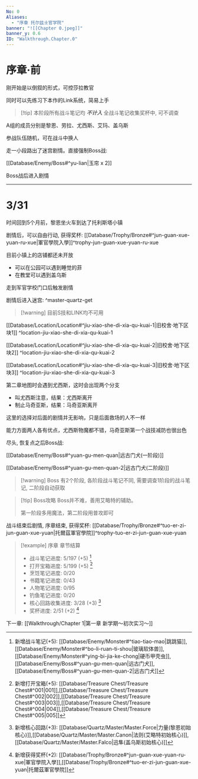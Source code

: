 ```yaml
---
No: 0
Aliases:
  - "序章 托尔兹士官学院"
banner: "![[Chapter 0.jpeg]]"
banner_y: 0.6
ID: "Walkthrough.Chapter.0"
---
```

# 序章·前
刚开始是以倒叙的形式，可控莎拉教官

同时可以先练习下本作的Link系统，简易上手

> [!tip] 本阶段所有战斗笔记均 ***不计入*** 全战斗笔记收集奖杯中, 可不调查

A组的成员分别是黎恩、劳拉、尤西斯、艾玛、盖乌斯

参战队伍随机，可在战斗中换人

走一小段路出了迷宫剧情。直接强制Boss战:

[[Database/Enemy/Boss#^yu-lian|玉帘 x 2]]

Boss战后进入剧情

---

# 3/31
时间回到5个月前，黎恩坐火车到达了托利斯塔小镇

剧情后，可以自由行动, 获得奖杯: [[Database/Trophy/Bronze#^jun-guan-xue-yuan-ru-xue|軍官學院入學]]^trophy-jun-guan-xue-yuan-ru-xue

目前小镇上的店铺都还未开放
- 可以在公园可以遇到睡觉的菲
- 在教堂可以遇到盖乌斯

走到军官学校门口后触发剧情

剧情后进入迷宫: ^master-quartz-get

> [!warning] 目前S技和LINK均不可用

[[Database/Location/Location#^jiu-xiao-she-di-xia-qu-kuai-1|旧校舍‧地下区块1]] ^location-jiu-xiao-she-di-xia-qu-kuai-1

[[Database/Location/Location#^jiu-xiao-she-di-xia-qu-kuai-2|旧校舍‧地下区块2]] ^location-jiu-xiao-she-di-xia-qu-kuai-2

[[Database/Location/Location#^jiu-xiao-she-di-xia-qu-kuai-3|旧校舍‧地下区块3]] ^location-jiu-xiao-she-di-xia-qu-kuai-3

第二章地图时会遇到尤西斯，这时会出现两个分支
- 叫尤西斯注意，结果：尤西斯离开
- 制止马奇亚斯，结果：马奇亚斯离开

这里的选择对后面的剧情并无影响，只是后面救场的人不一样

能力方面两人各有优点，尤西斯物魔都不错，马奇亚斯第一个战技减防也很出色

尽头, 恢复点之后Boss战: 

[[Database/Enemy/Boss#^yuan-gu-men-quan|远古门犬(一阶段)]]

[[Database/Enemy/Boss#^yuan-gu-men-quan-2|远古门犬(二阶段)]]

> [!warning] Boss 有2个阶段, 各阶段战斗笔记不同, 需要调查1阶段的战斗笔记, 二阶段自动获取

> [!tip] Boss攻略
> Boss并不难，善用艾略特的辅助。
> 
> 第一阶段多用魔法，第二阶段用普攻即可

战斗结束后剧情, 序章结束, 获得奖杯: [[Database/Trophy/Bronze#^tuo-er-zi-jun-guan-xue-yuan|托爾茲軍官學院]]^trophy-tuo-er-zi-jun-guan-xue-yuan

> [!example] 序章 章节结算
> - 战斗笔记进度: 5/197 (+5) [^1]
> - 打开宝箱进度: 5/199 (+5) [^2]
> - 烹饪笔记进度: 0/20
> - 书籍笔记进度: 0/43
> - 人物笔记进度: 0/95
> - 钓鱼笔记进度: 0/20
> - 核心回路收集进度: 3/28 (+3) [^3]
> - 奖杯进度: 2/51 (+2) [^4]

下一章: [[Walkthrough/Chapter 1|第一章 新学期～初次实习～]]

[^1]: 新增战斗笔记(+5): [[Database/Enemy/Monster#^tiao-tiao-mao|跳跳猫]], [[Database/Enemy/Monster#^bo-li-ruan-ti-shou|玻璃软体兽]], [[Database/Enemy/Monster#^ying-bi-jia-ke-chong|硬币甲壳虫]],[[Database/Enemy/Boss#^yuan-gu-men-quan|远古门犬]],[[Database/Enemy/Boss#^yuan-gu-men-quan-2|远古门犬]]
[^2]: 新增打开宝箱(+5): [[Database/Treasure Chest/Treasure Chest#^001|001]],[[Database/Treasure Chest/Treasure Chest#^002|002]],[[Database/Treasure Chest/Treasure Chest#^003|003]],[[Database/Treasure Chest/Treasure Chest#^004|004]],[[Database/Treasure Chest/Treasure Chest#^005|005]]
[^3]: 新增核心回路(+3): [[Database/Quartz/Master/Master.Force|力量(黎恩初始核心)]],[[Database/Quartz/Master/Master.Canon|法则(艾略特初始核心)]],[[Database/Quartz/Master/Master.Falco|迅隼(盖乌斯初始核心)]]
[^4]: 新增获得奖杯(+2): [[Database/Trophy/Bronze#^jun-guan-xue-yuan-ru-xue|軍官學院入學]],[[Database/Trophy/Bronze#^tuo-er-zi-jun-guan-xue-yuan|托爾茲軍官學院]]